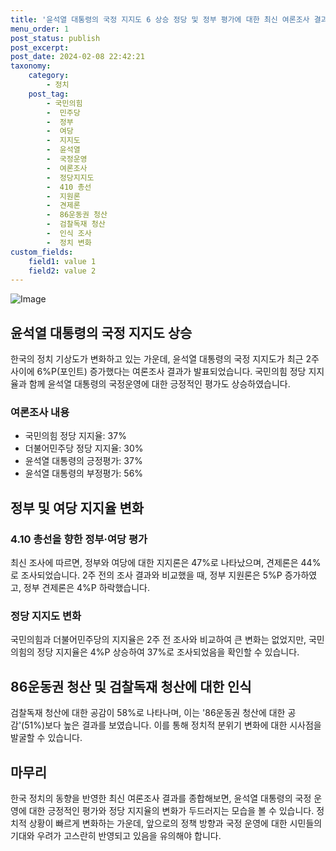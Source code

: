 ```yaml
---
title: '윤석열 대통령의 국정 지지도 6 상승 정당 및 정부 평가에 대한 최신 여론조사 결과'
menu_order: 1
post_status: publish
post_excerpt: 
post_date: 2024-02-08 22:42:21
taxonomy:
    category:
        - 정치
    post_tag:
        - 국민의힘
        -  민주당
        -  정부
        -  여당
        -  지지도
        -  윤석열
        -  국정운영
        -  여론조사
        -  정당지지도
        -  410 총선
        -  지원론
        -  견제론
        -  86운동권 청산
        -  검찰독재 청산
        -  인식 조사
        -  정치 변화
custom_fields:
    field1: value 1
    field2: value 2
---
```


![Image](https://imgnews.pstatic.net/image/002/2024/02/08/0002319018_001_20240208190202386.jpg?type=w647)

## 윤석열 대통령의 국정 지지도 상승
한국의 정치 기상도가 변화하고 있는 가운데, 윤석열 대통령의 국정 지지도가 최근 2주 사이에 6%P(포인트) 증가했다는 여론조사 결과가 발표되었습니다. 국민의힘 정당 지지율과 함께 윤석열 대통령의 국정운영에 대한 긍정적인 평가도 상승하였습니다.
### 여론조사 내용
- 국민의힘 정당 지지율: 37%
- 더불어민주당 정당 지지율: 30%
- 윤석열 대통령의 긍정평가: 37%
- 윤석열 대통령의 부정평가: 56%
## 정부 및 여당 지지율 변화
### 4.10 총선을 향한 정부·여당 평가
최신 조사에 따르면, 정부와 여당에 대한 지지론은 47%로 나타났으며, 견제론은 44%로 조사되었습니다. 2주 전의 조사 결과와 비교했을 때, 정부 지원론은 5%P 증가하였고, 정부 견제론은 4%P 하락했습니다.
### 정당 지지도 변화
국민의힘과 더불어민주당의 지지율은 2주 전 조사와 비교하여 큰 변화는 없었지만, 국민의힘의 정당 지지율은 4%P 상승하여 37%로 조사되었음을 확인할 수 있습니다.
## 86운동권 청산 및 검찰독재 청산에 대한 인식
검찰독재 청산에 대한 공감이 58%로 나타나며, 이는 '86운동권 청산에 대한 공감'(51%)보다 높은 결과를 보였습니다. 이를 통해 정치적 분위기 변화에 대한 시사점을 발굴할 수 있습니다.
## 마무리
한국 정치의 동향을 반영한 최신 여론조사 결과를 종합해보면, 윤석열 대통령의 국정 운영에 대한 긍정적인 평가와 정당 지지율의 변화가 두드러지는 모습을 볼 수 있습니다. 정치적 상황이 빠르게 변화하는 가운데, 앞으로의 정책 방향과 국정 운영에 대한 시민들의 기대와 우려가 고스란히 반영되고 있음을 유의해야 합니다.
